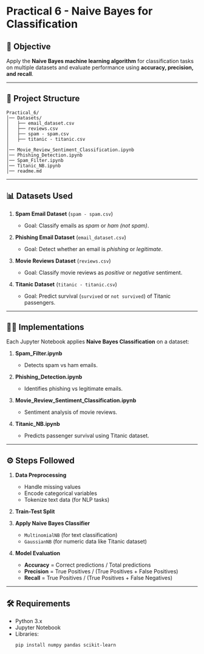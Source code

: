 # Practical 6 - Naive Bayes for Classification

## 📌 Objective
Apply the **Naive Bayes machine learning algorithm** for classification tasks on multiple datasets and evaluate performance using **accuracy, precision, and recall**.

---

## 📂 Project Structure
```
Practical_6/
│── Datasets/
│   ├── email_dataset.csv
│   ├── reviews.csv
│   ├── spam - spam.csv
│   ├── titanic - titanic.csv
│
│── Movie_Review_Sentiment_Classification.ipynb
│── Phishing_Detection.ipynb
│── Spam_Filter.ipynb
│── Titanic_NB.ipynb
│── readme.md
```

---

## 📊 Datasets Used
1. **Spam Email Dataset** (`spam - spam.csv`)  
   - Goal: Classify emails as *spam* or *ham (not spam)*.

2. **Phishing Email Dataset** (`email_dataset.csv`)  
   - Goal: Detect whether an email is *phishing* or *legitimate*.

3. **Movie Reviews Dataset** (`reviews.csv`)  
   - Goal: Classify movie reviews as *positive* or *negative* sentiment.

4. **Titanic Dataset** (`titanic - titanic.csv`)  
   - Goal: Predict survival (`survived` or `not survived`) of Titanic passengers.

---

## 🧑‍💻 Implementations
Each Jupyter Notebook applies **Naive Bayes Classification** on a dataset:

1. **Spam_Filter.ipynb**  
   - Detects spam vs ham emails.  

2. **Phishing_Detection.ipynb**  
   - Identifies phishing vs legitimate emails.  

3. **Movie_Review_Sentiment_Classification.ipynb**  
   - Sentiment analysis of movie reviews.  

4. **Titanic_NB.ipynb**  
   - Predicts passenger survival using Titanic dataset.  

---

## ⚙️ Steps Followed
1. **Data Preprocessing**  
   - Handle missing values  
   - Encode categorical variables  
   - Tokenize text data (for NLP tasks)  

2. **Train-Test Split**  

3. **Apply Naive Bayes Classifier**  
   - `MultinomialNB` (for text classification)  
   - `GaussianNB` (for numeric data like Titanic dataset)  

4. **Model Evaluation**  
   - **Accuracy** = Correct predictions / Total predictions  
   - **Precision** = True Positives / (True Positives + False Positives)  
   - **Recall** = True Positives / (True Positives + False Negatives)  

---

## 🛠️ Requirements
- Python 3.x  
- Jupyter Notebook  
- Libraries:  
  ```bash
  pip install numpy pandas scikit-learn
  ```